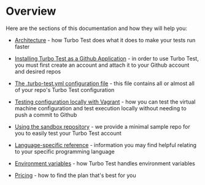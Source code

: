 # Overview

Here are the sections of this documentation and how they will help you:

* [Architecture](../architecture) - how Turbo Test does what it does to make your tests run faster

* [Installing Turbo Test as a Github Application](kmcd/tt-help/docs/github-app/README.md) - in order to use Turbo Test,
 you must first create an account and attach it to your Github account and desired repos

* [The .turbo-test.yml configuration file](config-file/README.md) - this file contains all or almost all of your repo's
 Turbo Test configuration

* [Testing configuration locally with Vagrant](vg-testing-configuration-locally.md) - how you can test the 
virtual machine configuration and test execution locally without needing to push a commit to Github

* [Using the sandbox repository](sandbox/README.md) - we provide a minimal sample repo for you to easily test 
your Turbo Test account

* [Language-specific reference](language-specific-reference/README.md) - information you may find helpful 
relating to your specific programming language

* [Environment variables](env-vars/README.md) - how Turbo Test handles environment variables

* [Pricing](pricing/README.md) - how to find the plan that's best for you
